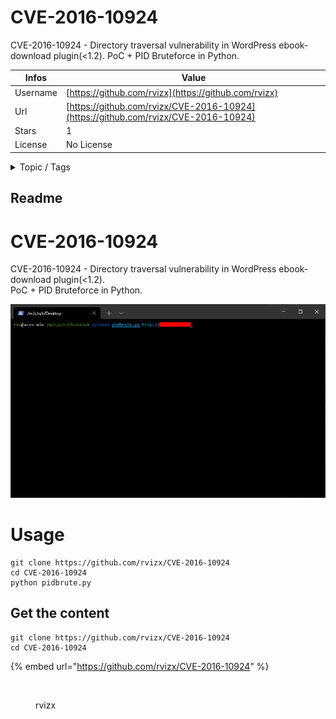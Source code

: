 # CVE-2016-10924

CVE-2016-10924 - Directory traversal vulnerability in WordPress ebook-download plugin(<1.2).  PoC + PID Bruteforce in Python.

| Infos    | Value                                                              |
| -------- | -------------------------------------------------------------------|
| Username | [https://github.com/rvizx](https://github.com/rvizx) |
| Url      | [https://github.com/rvizx/CVE-2016-10924](https://github.com/rvizx/CVE-2016-10924)                                               |
| Stars    | 1                                                          |
| License  | No License                                                        |

<details>

<summary>Topic / Tags</summary>

* cve-2016-10924* cybersecurity* python3

</details>

## Readme

# CVE-2016-10924
CVE-2016-10924 - Directory traversal vulnerability in WordPress ebook-download plugin(&lt;1.2).  
PoC + PID Bruteforce in Python.


![alt text](https://github.com/rvizx/CVE-2016-10924/blob/main/image.gif?raw=true)

# Usage

```
git clone https://github.com/rvizx/CVE-2016-10924
cd CVE-2016-10924
python pidbrute.py
```



## Get the content

```
git clone https://github.com/rvizx/CVE-2016-10924
cd CVE-2016-10924
```

{% embed url="https://github.com/rvizx/CVE-2016-10924" %}

<figure><img src="https://avatars.githubusercontent.com/u/84989569?v=4" alt=""><figcaption><p>rvizx</p></figcaption></figure>
